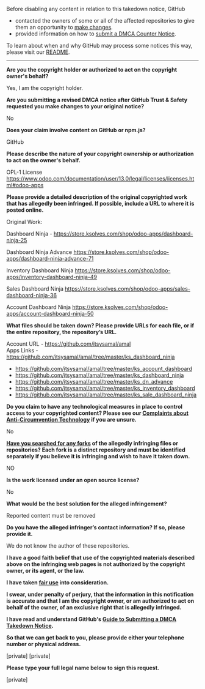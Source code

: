 Before disabling any content in relation to this takedown notice, GitHub
- contacted the owners of some or all of the affected repositories to give them an opportunity to [make changes](https://docs.github.com/en/github/site-policy/dmca-takedown-policy#a-how-does-this-actually-work).
- provided information on how to [submit a DMCA Counter Notice](https://docs.github.com/en/articles/guide-to-submitting-a-dmca-counter-notice).

To learn about when and why GitHub may process some notices this way, please visit our [README](https://github.com/github/dmca/blob/master/README.md#anatomy-of-a-takedown-notice).

---

**Are you the copyright holder or authorized to act on the copyright owner's behalf?**

Yes, I am the copyright holder.

**Are you submitting a revised DMCA notice after GitHub Trust & Safety requested you make changes to your original notice?**

No

**Does your claim involve content on GitHub or npm.js?**

GitHub

**Please describe the nature of your copyright ownership or authorization to act on the owner's behalf.**

OPL-1 License
https://www.odoo.com/documentation/user/13.0/legal/licenses/licenses.html#odoo-apps

**Please provide a detailed description of the original copyrighted work that has allegedly been infringed. If possible, include a URL to where it is posted online.**

Original Work:

Dashboard Ninja -
https://store.ksolves.com/shop/odoo-apps/dashboard-ninja-25

Dashboard Ninja Advance
https://store.ksolves.com/shop/odoo-apps/dashboard-ninja-advance-71

Inventory Dashboard Ninja
https://store.ksolves.com/shop/odoo-apps/inventory-dashboard-ninja-49

Sales Dashboard Ninja
https://store.ksolves.com/shop/odoo-apps/sales-dashboard-ninja-36

Account Dashboard Ninja
https://store.ksolves.com/shop/odoo-apps/account-dashboard-ninja-50

**What files should be taken down? Please provide URLs for each file, or if the entire repository, the repository’s URL.**

Account URL - https://github.com/itsysamal/amal  
Apps Links - https://github.com/itsysamal/amal/tree/master/ks_dashboard_ninja  
- https://github.com/itsysamal/amal/tree/master/ks_account_dashboard  
- https://github.com/itsysamal/amal/tree/master/ks_dashboard_ninja  
- https://github.com/itsysamal/amal/tree/master/ks_dn_advance  
- https://github.com/itsysamal/amal/tree/master/ks_inventory_dashboard  
- https://github.com/itsysamal/amal/tree/master/ks_sale_dashboard_ninja

**Do you claim to have any technological measures in place to control access to your copyrighted content? Please see our <a href="https://docs.github.com/articles/guide-to-submitting-a-dmca-takedown-notice#complaints-about-anti-circumvention-technology">Complaints about Anti-Circumvention Technology</a> if you are unsure.**

No

**<a href="https://docs.github.com/articles/dmca-takedown-policy#b-what-about-forks-or-whats-a-fork">Have you searched for any forks</a> of the allegedly infringing files or repositories? Each fork is a distinct repository and must be identified separately if you believe it is infringing and wish to have it taken down.**

NO

**Is the work licensed under an open source license?**

No

**What would be the best solution for the alleged infringement?**

Reported content must be removed

**Do you have the alleged infringer’s contact information? If so, please provide it.**

We do not know the author of these repositories.

**I have a good faith belief that use of the copyrighted materials described above on the infringing web pages is not authorized by the copyright owner, or its agent, or the law.**

**I have taken <a href="https://www.lumendatabase.org/topics/22">fair use</a> into consideration.**

**I swear, under penalty of perjury, that the information in this notification is accurate and that I am the copyright owner, or am authorized to act on behalf of the owner, of an exclusive right that is allegedly infringed.**

**I have read and understand GitHub's <a href="https://docs.github.com/articles/guide-to-submitting-a-dmca-takedown-notice/">Guide to Submitting a DMCA Takedown Notice</a>.**

**So that we can get back to you, please provide either your telephone number or physical address.**

[private] [private]

**Please type your full legal name below to sign this request.**

[private]
